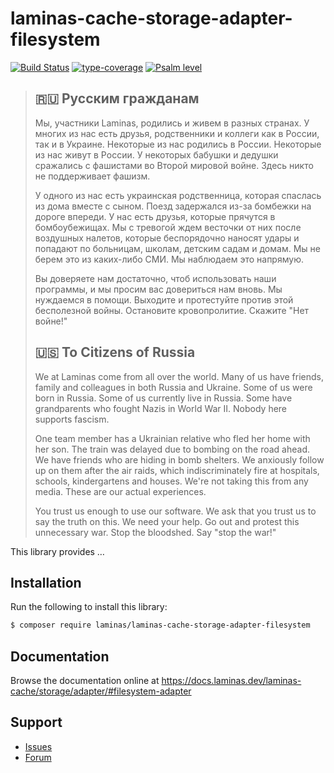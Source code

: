 # laminas-cache-storage-adapter-filesystem

[![Build Status](https://github.com/laminas/laminas-cache-storage-adapter-filesystem/actions/workflows/continuous-integration.yml/badge.svg)](https://github.com/laminas/laminas-cache-storage-adapter-filesystem/actions/workflows/continuous-integration.yml)
[![type-coverage](https://shepherd.dev/github/laminas/laminas-cache-storage-adapter-filesystem/coverage.svg)](https://shepherd.dev/github/laminas/laminas-cache-storage-adapter-filesystem)
[![Psalm level](https://shepherd.dev/github/laminas/laminas-cache-storage-adapter-filesystem/level.svg)](https://shepherd.dev/github/laminas/laminas-cache-storage-adapter-filesystem)

> ## 🇷🇺 Русским гражданам
>
> Мы, участники Laminas, родились и живем в разных странах. У многих из нас есть друзья, родственники и коллеги как в России, так и в Украине. Некоторые из нас родились в России. Некоторые из нас живут в России. У некоторых бабушки и дедушки сражались с фашистами во Второй мировой войне. Здесь никто не поддерживает фашизм.
>
> У одного из нас есть украинская родственница, которая спаслась из дома вместе с сыном. Поезд задержался из-за бомбежки на дороге впереди. У нас есть друзья, которые прячутся в бомбоубежищах. Мы с тревогой ждем весточки от них после воздушных налетов, которые беспорядочно наносят удары и попадают по больницам, школам, детским садам и домам. Мы не берем это из каких-либо СМИ. Мы наблюдаем это напрямую.
>
> Вы доверяете нам достаточно, чтоб использовать наши программы, и мы просим вас довериться нам вновь. Мы нуждаемся в помощи. Выходите и протестуйте против этой бесполезной войны. Остановите кровопролитие. Скажите "Нет войне!"
>
> ## 🇺🇸 To Citizens of Russia
>
> We at Laminas come from all over the world. Many of us have friends, family and colleagues in both Russia and Ukraine. Some of us were born in Russia. Some of us currently live in Russia. Some have grandparents who fought Nazis in World War II. Nobody here supports fascism.
>
> One team member has a Ukrainian relative who fled her home with her son. The train was delayed due to bombing on the road ahead. We have friends who are hiding in bomb shelters. We anxiously follow up on them after the air raids, which indiscriminately fire at hospitals, schools, kindergartens and houses. We're not taking this from any media. These are our actual experiences.
>
> You trust us enough to use our software. We ask that you trust us to say the truth on this. We need your help. Go out and protest this unnecessary war. Stop the bloodshed. Say "stop the war!"

This library provides …

## Installation

Run the following to install this library:

```bash
$ composer require laminas/laminas-cache-storage-adapter-filesystem
```

## Documentation

Browse the documentation online at https://docs.laminas.dev/laminas-cache/storage/adapter/#filesystem-adapter

## Support

* [Issues](https://github.com/laminas/laminas-cache-storage-adapter-filesystem/issues/)
* [Forum](https://discourse.laminas.dev/)
